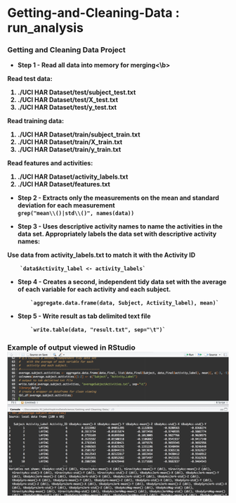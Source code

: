 Getting-and-Cleaning-Data : run_analysis
=========================

### Getting and Cleaning Data Project 

* <b>Step 1 - Read all data into memory for merging<\b>

Read test data: 
<ol>
<li>./UCI HAR Dataset/test/subject_test.txt</li>
<li>./UCI HAR Dataset/test/X_test.txt</li>
<li>./UCI HAR Dataset/test/y_test.txt</li>
</ol>

Read training data: 
<ol>
<li>./UCI HAR Dataset/train/subject_train.txt</li>
<li>./UCI HAR Dataset/train/X_train.txt</li>
<li>./UCI HAR Dataset/train/y_train.txt</li>
</ol>

Read features and activities: 
<ol>
<li>./UCI HAR Dataset/activity_labels.txt</li>
<li>./UCI HAR Dataset/features.txt</li>
</ol>

	
* <b>Step 2 - Extracts only the measurements on the mean and standard deviation for each measurement</b>	
		`grep("mean\\()|std\\()", names(data))`
		
* <b>Step 3 - Uses descriptive activity names to name the activities in the data set. Appropriately labels the data set with descriptive activity names:</b>

Use data from activity_labels.txt to match it with the Activity ID

        `data$Activity_label <- activity_labels`

* <b>Step 4 - Creates a second, independent tidy data set with the average of each variable for each activity and each subject.</b>

          `aggregate.data.frame(data, Subject, Activity_label), mean)`

* <b>Step 5 - Write result as tab delimited text file</b>

          `write.table(data, "result.txt", sep="\t")`
### Example of output viewed in RStudio![result photo](output.png) 
